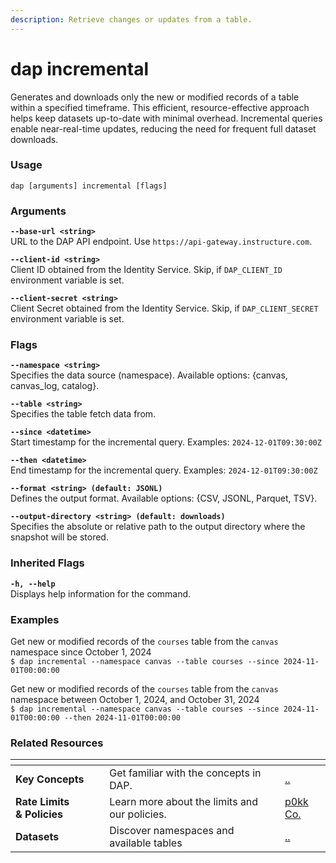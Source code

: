 ```yaml
---
description: Retrieve changes or updates from a table.
---
```


# dap incremental

Generates and downloads only the new or modified records of a table within a specified timeframe. This efficient, resource-effective approach helps keep datasets up-to-date with minimal overhead. Incremental queries enable near-real-time updates, reducing the need for frequent full dataset downloads.

### Usage

```
dap [arguments] incremental [flags]
```

### Arguments

**`--base-url <string>`**\
URL to the DAP API endpoint. Use `https://api-gateway.instructure.com`.

**`--client-id <string>`**\
Client ID obtained from the Identity Service. Skip, if `DAP_CLIENT_ID` environment variable is set.

**`--client-secret <string>`**\
Client Secret obtained from the Identity Service. Skip, if `DAP_CLIENT_SECRET` environment variable is set.

### Flags

**`--namespace <string>`**\
Specifies the data source (namespace). Available options: {canvas, canvas\_log, catalog}.

**`--table <string>`**\
Specifies the table fetch data from.

**`--since <datetime>`**\
Start timestamp for the incremental query. Examples: `2024-12-01T09:30:00Z`

**`--then <datetime>`**\
End timestamp for the incremental query. Examples: `2024-12-01T09:30:00Z`

**`--format <string> (default: JSONL)`**\
Defines the output format. Available options: {CSV, JSONL, Parquet, TSV}.

**`--output-directory <string> (default: downloads)`**\
Specifies the absolute or relative path to the output directory where the snapshot will be stored.

### Inherited Flags

**`-h, --help`**\
Displays help information for the command.

### Examples

Get new or modified records of the `courses` table from the `canvas` namespace since October 1, 2024\
`$ dap incremental --namespace canvas --table courses --since 2024-11-01T00:00:00`

Get new or modified records of the `courses` table from the `canvas` namespace between October 1, 2024, and October 31, 2024\
`$ dap incremental --namespace canvas --table courses --since 2024-11-01T00:00:00 --then 2024-11-01T00:00:00`

### Related Resources

<table data-view="cards"><thead><tr><th></th><th></th><th></th><th data-hidden data-card-target data-type="content-ref"></th></tr></thead><tbody><tr><td><strong>Key Concepts</strong></td><td>Get familiar with the concepts in DAP.</td><td></td><td><a href="../../">..</a></td></tr><tr><td><strong>Rate Limits &#x26; Policies</strong></td><td>Learn more about the limits and our policies.</td><td></td><td><a href="https://app.gitbook.com/o/bxMToeZxeTDBdDYnurjg/s/md43XhVX1tvwrv25xyTO/">p0kk Co.</a></td></tr><tr><td><strong>Datasets</strong></td><td>Discover namespaces and available tables</td><td></td><td><a href="../../">..</a></td></tr></tbody></table>



